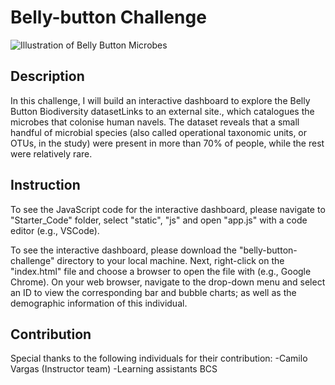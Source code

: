 # Belly-button Challenge
![Illustration of Belly Button Microbes](https://robdunnlab.com/wp-content/uploads/microbes-sem.jpg)

## Description 
In this challenge, I will build an interactive dashboard to explore the Belly Button Biodiversity datasetLinks to an external site., which catalogues the microbes that colonise human navels. The dataset reveals that a small handful of microbial species (also called operational taxonomic units, or OTUs, in the study) were present in more than 70% of people, while the rest were relatively rare.

## Instruction 
To see the JavaScript code for the interactive dashboard, please navigate to "Starter_Code" folder, select "static", "js" and open "app.js" with a code editor (e.g., VSCode).

To see the interactive dashboard, please download the "belly-button-challenge" directory to your local machine. Next, right-click on the "index.html" file and choose a browser to open the file with (e.g., Google Chrome). On your web browser, navigate to the drop-down menu and select an ID to view the corresponding bar and bubble charts; as well as the demographic information of this individual.

## Contribution 
Special thanks to the following individuals for their contribution:
-Camilo Vargas (Instructor team)
-Learning assistants BCS